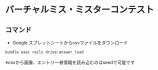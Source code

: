 # バーチャルミス・ミスターコンテスト

## コマンド
* Google スプレットシートからcsvファイルをダウンロード
```bash
bundle exec rails drive:answer_load
```
※csvから画像、エントリー者情報を読み込むのはseedで可能です
